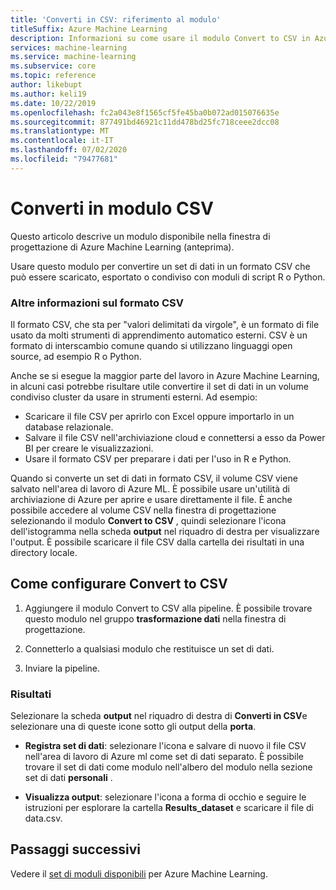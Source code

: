 ```yaml
---
title: 'Converti in CSV: riferimento al modulo'
titleSuffix: Azure Machine Learning
description: Informazioni su come usare il modulo Convert to CSV in Azure Machine Learning per convertire un set di dati in un formato CSV che può essere scaricato, esportato o condiviso con moduli di script R o Python.
services: machine-learning
ms.service: machine-learning
ms.subservice: core
ms.topic: reference
author: likebupt
ms.author: keli19
ms.date: 10/22/2019
ms.openlocfilehash: fc2a043e8f1565cf5fe45ba0b072ad015076635e
ms.sourcegitcommit: 877491bd46921c11dd478bd25fc718ceee2dcc08
ms.translationtype: MT
ms.contentlocale: it-IT
ms.lasthandoff: 07/02/2020
ms.locfileid: "79477681"
---
```

# <a name="convert-to-csv-module"></a>Converti in modulo CSV

Questo articolo descrive un modulo disponibile nella finestra di progettazione di Azure Machine Learning (anteprima).

Usare questo modulo per convertire un set di dati in un formato CSV che può essere scaricato, esportato o condiviso con moduli di script R o Python.

### <a name="more-about-the-csv-format"></a>Altre informazioni sul formato CSV 

Il formato CSV, che sta per "valori delimitati da virgole", è un formato di file usato da molti strumenti di apprendimento automatico esterni. CSV è un formato di interscambio comune quando si utilizzano linguaggi open source, ad esempio R o Python.

Anche se si esegue la maggior parte del lavoro in Azure Machine Learning, in alcuni casi potrebbe risultare utile convertire il set di dati in un volume condiviso cluster da usare in strumenti esterni. Ad esempio:

+ Scaricare il file CSV per aprirlo con Excel oppure importarlo in un database relazionale.  
+ Salvare il file CSV nell'archiviazione cloud e connettersi a esso da Power BI per creare le visualizzazioni.  
+ Usare il formato CSV per preparare i dati per l'uso in R e Python. 

Quando si converte un set di dati in formato CSV, il volume CSV viene salvato nell'area di lavoro di Azure ML. È possibile usare un'utilità di archiviazione di Azure per aprire e usare direttamente il file. È anche possibile accedere al volume CSV nella finestra di progettazione selezionando il modulo **Convert to CSV** , quindi selezionare l'icona dell'istogramma nella scheda **output** nel riquadro di destra per visualizzare l'output. È possibile scaricare il file CSV dalla cartella dei risultati in una directory locale.  

## <a name="how-to-configure-convert-to-csv"></a>Come configurare Convert to CSV


1.  Aggiungere il modulo Convert to CSV alla pipeline. È possibile trovare questo modulo nel gruppo **trasformazione dati** nella finestra di progettazione. 

2. Connetterlo a qualsiasi modulo che restituisce un set di dati.   
  
3.  Inviare la pipeline.

### <a name="results"></a>Risultati
  

Selezionare la scheda **output** nel riquadro di destra di **Converti in CSV**e selezionare una di queste icone sotto gli output della **porta**.  

+ **Registra set di dati**: selezionare l'icona e salvare di nuovo il file CSV nell'area di lavoro di Azure ml come set di dati separato. È possibile trovare il set di dati come modulo nell'albero del modulo nella sezione set di dati **personali** .

 + **Visualizza output**: selezionare l'icona a forma di occhio e seguire le istruzioni per esplorare la cartella **Results_dataset** e scaricare il file di data.csv.

## <a name="next-steps"></a>Passaggi successivi

Vedere il [set di moduli disponibili](module-reference.md) per Azure Machine Learning. 